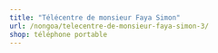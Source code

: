 ```yaml
---
title: "Télécentre de monsieur Faya Simon"
url: /nongoa/telecentre-de-monsieur-faya-simon-3/
shop: téléphone portable
---
```

